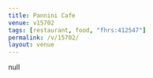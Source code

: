 ```yaml
---
title: Pannini Cafe
venue: v15702
tags: [restaurant, food, "fhrs:412547"]
permalink: /v/15702/
layout: venue
---
```

null